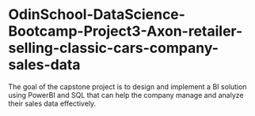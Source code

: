 # OdinSchool-DataScience-Bootcamp-Project3-Axon-retailer-selling-classic-cars-company-sales-data
The goal of the capstone project is to design and implement a BI solution using PowerBI and SQL that can help the company manage and analyze their sales data effectively.
